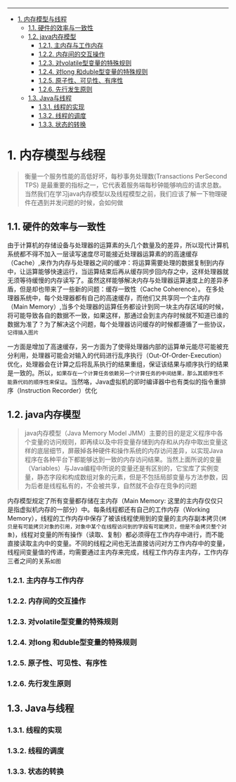 

---
<!-- TOC -->

- [1. 内存模型与线程](#1-内存模型与线程)
    - [1.1. 硬件的效率与一致性](#11-硬件的效率与一致性)
    - [1.2. java内存模型](#12-java内存模型)
        - [1.2.1. 主内存与工作内存](#121-主内存与工作内存)
        - [1.2.2. 内存间的交互操作](#122-内存间的交互操作)
        - [1.2.3. 对volatile型变量的特殊规则](#123-对volatile型变量的特殊规则)
        - [1.2.4. 对long 和duble型变量的特殊规则](#124-对long-和duble型变量的特殊规则)
        - [1.2.5. 原子性、可见性、有序性](#125-原子性可见性有序性)
        - [1.2.6. 先行发生原则](#126-先行发生原则)
    - [1.3. Java与线程](#13-java与线程)
        - [1.3.1. 线程的实现](#131-线程的实现)
        - [1.3.2. 线程的调度](#132-线程的调度)
        - [1.3.3. 状态的转换](#133-状态的转换)

<!-- /TOC -->
# 1. 内存模型与线程
> 衡量一个服务性能的高低好坏，每秒事务处理数(Transactions PerSecond  TPS) 是最重要的指标之一，它代表着服务端每秒钟能够响应的请求总数。当然我们在学习java内存模型以及线程模型之前，我们应该了解一下物理硬件在遇到并发问题的时候，会如何做
## 1.1. 硬件的效率与一致性
由于计算机的存储设备与处理器的运算素的头几个数量及的差异，所以现代计算机系统都不得不加入一层读写速度尽可能接近处理器运算素的的高速缓存（Cache）,来作为内存与处理器之间的缓冲：将运算需要处理的数据复制到内存中，让运算能够快速运行，当运算结束后再从缓存同步回内存之中，这样处理器就无须等待缓慢的内存读写了。虽然这样能够解决内存与处理器运算速度上的差异矛盾，但是却也带来了一些新的问题：缓存一致性（Cache Coherence）。
在多处理器系统中，每个处理器都有自己的高速缓存，而他们又共享同一个主内存（Main Memory）,当多个处理器的运算任务都设计到同一块主内存区域的时候，将可能导致各自的数据不一致，如果这样，那通过会到主内存时候就不知道已谁的数据为准了？为了解决这个问题，每个处理器访问缓存的时候都遵循了一些协议，`记得插入图片`

一方面是增加了高速缓存，另一方面为了使得处理器内部的运算单元能尽可能被充分利用，处理器可能会对输入的代码进行乱序执行（Out-Of-Order-Execution）优化，处理器会在计算之后将乱系执行的结果重组，保证该结果与顺序执行的结果是一致的。所以，`如果存在一个计算任务依赖另一个计算任务的中间结果，那么其顺序性不能靠代码的顺序性来保证`。当然咯，Java虚拟机的即时编译器中也有类似的指令重排序（Instruction Recorder）优化
## 1.2. java内存模型
 > java内存模型（Java Memory Model  JMM）主要的目的是定义程序中各个变量的访问规则，即再续以及中将变量存储到内存和从内存中取出变量这样的底层细节，屏蔽掉各种硬件和操作系统的内存访问差异，以实现Java程序在各种平台下都能够达到一致的内存访问结果。当然上面所说的变量（Variables）与Java编程中所说的变量还是有区别的，它宝库了实例变量，静态字段和构成数组对象的元素，但是不包括局部变量与方法参数，因为后者是线程私有的，不会被共享，自然就不会存在竞争的问题

 内存模型规定了所有变量都存储在主内存（Main Memory: 这里的主内存仅仅只是指虚拟机内存的一部分）中。每条线程都还有自己的工作内存（Working Memory），线程的工作内存中保存了被该线程使用到的变量的主内存副本拷贝(`拷贝是有可能拷贝对象的引用，对象中某个在线程访问到的字段有可能拷贝，但是不会拷贝整个对象`)，线程对变量的所有操作（读取、复制）都必须得在工作内存中进行，而不能直接读取主内中的变量。不同的线程之间也无法直接访问对方工作内存中的变量，线程间变量值的传递，均需要通过主内存来完成，线程工作内存主内存，工作内存三者之间的关系`如图`
### 1.2.1. 主内存与工作内存
### 1.2.2. 内存间的交互操作
### 1.2.3. 对volatile型变量的特殊规则
### 1.2.4. 对long 和duble型变量的特殊规则
### 1.2.5. 原子性、可见性、有序性
### 1.2.6. 先行发生原则
## 1.3. Java与线程
### 1.3.1. 线程的实现
### 1.3.2. 线程的调度
### 1.3.3. 状态的转换